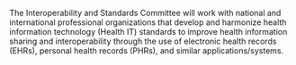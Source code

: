 The Interoperability and Standards Committee will work with national and international professional 
organizations that develop and harmonize health information technology (Health IT) standards to improve 
health information sharing and interoperability through the use of electronic health records (EHRs), 
personal health records (PHRs), and similar applications/systems.